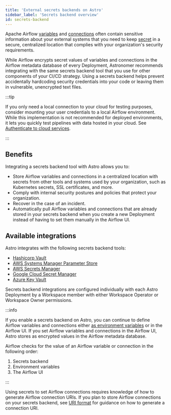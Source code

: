 ```yaml
---
title: 'External secrets backends on Astro'
sidebar_label: 'Secrets backend overview'
id: secrets-backend
---
```


<head>
  <meta name="description" content="Learn how you can configure a secrets backend on Astro to store Airflow variables and connections in a secure, centralized location that complies with your organization's security requirements." />
  <meta name="og:description" content="Learn how you can configure a secrets backend on Astro to store Airflow variables and connections in a secure, centralized location that complies with your organization's security requirements." />
</head>

Apache Airflow [variables](https://airflow.apache.org/docs/apache-airflow/stable/howto/variable.html) and [connections](https://airflow.apache.org/docs/apache-airflow/stable/howto/connection.html#) often contain sensitive information about your external systems that you need to keep [secret](https://airflow.apache.org/docs/apache-airflow/stable/_api/airflow/secrets/index.html) in a secure, centralized location that complies with your organization's security requirements.

While Airflow encrypts secret values of variables and connections in the Airflow metadata database of every Deployment, Astronomer recommends integrating with the same secrets backend tool that you use for other components of your CI/CD strategy. Using a secrets backend helps prevent accidentally hardcoding security credentials into your code or leaving them in vulnerable, unencrypted text files.

:::tip

If you only need a local connection to your cloud for testing purposes, consider mounting your user credentials to a local Airflow environment. While this implementation is not recommended for deployed environments, it lets you quickly test pipelines with data hosted in your cloud. See [Authenticate to cloud services](cli/authenticate-to-clouds.md).

:::

## Benefits

Integrating a secrets backend tool with Astro allows you to:

- Store Airflow variables and connections in a centralized location with secrets from other tools and systems used by your organization, such as Kubernetes secrets, SSL certificates, and more.
- Comply with internal security postures and policies that protect your organization.
- Recover in the case of an incident.
- Automatically pull Airflow variables and connections that are already stored in your secrets backend when you create a new Deployment instead of having to set them manually in the Airflow UI.

## Available integrations

Astro integrates with the following secrets backend tools:

- [Hashicorp Vault](secrets-backend/hashicorp-vault.md)
- [AWS Systems Manager Parameter Store](secrets-backend/aws-paramstore.md)
- [AWS Secrets Manager](secrets-backend/aws-secretsmanager.md)
- [Google Cloud Secret Manager](secrets-backend/gcp-secretsmanager.md)
- [Azure Key Vault](secrets-backend/azure-key-vault.md)

Secrets backend integrations are configured individually with each Astro Deployment by a Workspace member with either Workspace Operator or Workspace Owner permissions.

:::info

If you enable a secrets backend on Astro, you can continue to define Airflow variables and connections either [as environment variables](environment-variables.md) or in the Airflow UI. If you set Airflow variables and connections in the Airflow UI, Astro stores as encrypted values in the Airflow metadata database.

Airflow checks for the value of an Airflow variable or connection in the following order:

1. Secrets backend
2. Environment variables
3. The Airflow UI

:::

Using secrets to set Airflow connections requires knowledge of how to generate Airflow connection URIs. If you plan to store Airflow connections on your secrets backend, see [URI format](https://airflow.apache.org/docs/apache-airflow/stable/howto/connection.html#connection-uri-format) for guidance on how to generate a connection URI.

